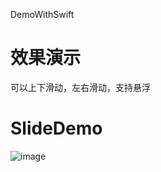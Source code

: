 DemoWithSwift
# 效果演示
可以上下滑动，左右滑动，支持悬浮
# SlideDemo

![image](https://github.com/MayerFan/DemoWithSwift/blob/master/demo.gif)
